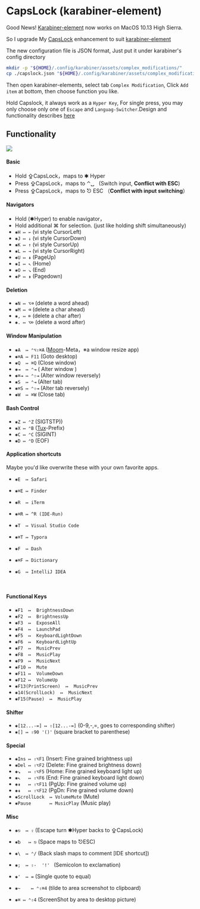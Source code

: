 # CapsLock (karabiner-element)

Good News! [Karabiner-element](https://pqrs.org/osx/karabiner/) now works on MacOS 10.13 High Sierra. 

So I upgrade My [CapsLock](https://github.com/Vonng/Capslock) enhancement to suit [karabiner-element](https://pqrs.org/osx/karabiner/)

The new configuration file is JSON format, Just put it under karabiner's config directory

```bash
mkdir -p "${HOME}/.config/karabiner/assets/complex_modifications/"
cp ./capslock.json "${HOME}/.config/karabiner/assets/complex_modifications/capslock.json"
```



Then open karabiner-elements, select tab `Complex Modification`, Click `Add item` at bottom, then choose function you like.

Hold Capslock, it always work as a `Hyper Key`, For single press, you may only choose only one of `Escape` and `Languag-Switcher`.Design and functionality describes [here](https://github.com/Vonng/Capslock)



## Functionality



![](https://github.com/Vonng/Capslock/raw/master/mac/images/keyboard-layout.png)



#### Basic 

* Hold  ⇪CapsLock，maps to ✱ Hyper
* Press ⇪CapsLock，maps to ⌃␣   (Switch input, **Conflict with ESC**)
* Press ⇪CapsLock，maps to ⎋  ESC （**Conflict with input switching**）

#### Navigators

* Hold (✱Hyper) to enable navigator，
* Hold additional ⌘ for selection. (just like holding shift simultaneously)
* `✱H ↦ ←` (vi style CursorLeft)
* `✱J ↦ ↓`  (vi style CursorDown)
* `✱K ↦ ↑`  (vi style CursorUp)
* `✱L ↦ →`  (vi style CursorRight)
* `✱U ↦ ⇞`  (PageUp)
* `✱I ↦ ↖` (Home)
* `✱O ↦ ↘` (End)
* `✱P ↦ ⇟`  (Pagedown)

#### Deletion

* `✱N ↦ ⌥⌫` (delete a word ahead)
* `✱M ↦ ⌫`    (delete a char ahead)
* `✱, ↦ ⌦`    (delete a char after)
* `✱. ↦ ⌥⌦`  (delete a word after)



#### Window Manipulation

* `✱A  ↦ ⌃⌥⇧⌘A` ([Moom](https://manytricks.com/moom/)-Meta，※a window resize app)
* `✱⌘A ↦ F11`         (Goto desktop)
* `✱Q  ↦ ⌘Q`            (Close window)
* `✱⇥  ↦ ⌃⇥`         ( Alter window )
* `✱⌘⇥ ↦ ⌃⇧⇥`      (Alter window reversely)
* `✱S  ↦ ⌃⇥`           (Alter tab)
* `✱⌘S ↦ ⌃⇧⇥`     (Alter tab reversely)
* `✱W  ↦ ⌘W`            (Close tab)


#### Bash Control

* `✱Z ↦ ⌃Z` (SIGTSTP))
* `✱X ↦ ⌃B` ([Tux](http://tmux.github.io)-Prefix)
* `✱C ↦ ⌃C` (SIGINT)
* `✱D ↦ ⌃D` (EOF)

#### Application shortcuts

Maybe you'd like overwrite these with your own favorite apps.

* `✱E  ↦ Safari`
* `✱⌘E ↦ Finder`
* `✱R  ↦ iTerm`
* `✱⌘R ↦ ^R (IDE-Run)`
* `✱T  ↦ Visual Studio Code`
* `✱⌘T ↦ Typora`
* `✱F  ↦ Dash`
* `✱⌘F ↦ Dictionary`
* `✱G  ↦ IntelliJ IDEA`

  ​

#### Functional Keys

* `✱F1  ↦  BrightnessDown`
* `✱F2  ↦  BrightnessUp`
* `✱F3  ↦  ExposeAll`
* `✱F4  ↦  LaunchPad`
* `✱F5  ↦  KeyboardLightDown`
* `✱F6  ↦  KeyboardLightUp`
* `✱F7  ↦  MusicPrev`
* `✱F8  ↦  MusicPlay`
* `✱F9  ↦  MusicNext`
* `✱F10 ↦  Mute`
* `✱F11 ↦  VolumeDown`
* `✱F12 ↦  VolumeUp`
* `✱F13(PrintScreen)  ↦  MusicPrev`
* `✱14(ScrollLock)  ↦  MusicNext`
* `✱F15(Pause)  ↦  MusicPlay`

#### Shifter

* `✱[12...-=] ↦ ⇧[12...-=]` (0-9,-,=, goes to corresponding shifter)
* `✱[] ↦ ⇧90 '()'`  (square bracket to parenthese)

#### Special

* `✱Ins ↦ ⇧⌥F1`  (Insert: Fine grained brightness up)
* `✱Del ↦ ⇧⌥F2`  (Delete: Fine grained brightness down)
* `✱↘   ↦ ⇧⌥F5` (Home: Fine grained keyboard light up)
* `✱↖   ↦ ⇧⌥F6` (End: Fine grained keyboard light down)
* `✱⇟   ↦ ⇧⌥F11` (PgUp: Fine grained volume up)
* `✱⇞   ↦ ⇧⌥F12` (PgDn: Fine grained volume down)
* `✱ScrollLock  ↦ VolumeMute` (Mute)
* `✱Pause       ↦ MusicPlay` (Music play)

#### Misc

- `✱⎋  ↦ ⇪`       (Escape turn ✱Hyper backs to ⇪CapsLock)

- `✱␢   ↦ ⎋`      (Space maps to ⎋ESC)

- `✱\  ↦ ⌃/`       (Back slash maps to comment [IDE shortcut])

- `✱;  ↦ ⇧-  '!' `  (Semicolon to exclamation)

- `✱'  ↦ =`           (Single quote to equal)

- `✱~    ↦ ⌃⇧⌘4`  (tilde to area screenshot to clipboard)

- `✱⌘ ↦ ⌃⇧4` (ScreenShot by area to desktop picture)

  ​